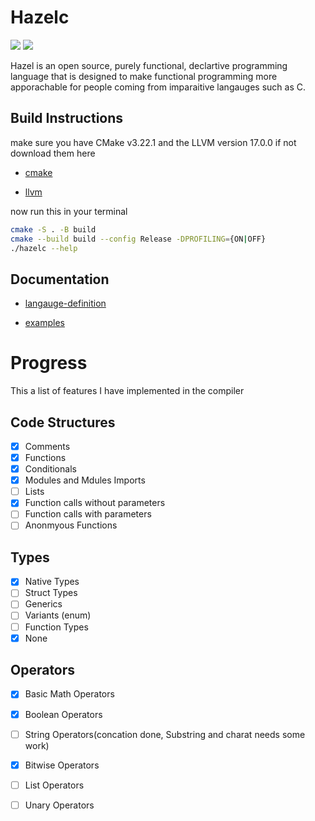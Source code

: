 # Hazelc

![](https://img.shields.io/badge/License-GPLv3-blue.svg)
![](https://tokei.rs/b1/github/TheoW03/hazel)

Hazel is an open source, purely functional, declartive programming language that is designed 
to make functional programming more apporachable for people coming from imparaitive langauges such as C.


## Build Instructions

make sure you have CMake v3.22.1 and the LLVM version 17.0.0
if not download them here

- [cmake]
 
- [llvm]


now run this in your terminal

```sh
cmake -S . -B build 
cmake --build build --config Release -DPROFILING={ON|OFF}
./hazelc --help
```

## Documentation

- [langauge-definition]

- [examples]

# Progress

This a list of features I have implemented in the compiler

## Code Structures

- [x] Comments
- [x] Functions
- [x] Conditionals
- [x] Modules and Mdules Imports
- [ ] Lists
- [x] Function calls without parameters
- [ ] Function calls with parameters
- [ ] Anonmyous Functions

## Types

- [x] Native Types
- [ ] Struct Types
- [ ] Generics
- [ ] Variants (enum)
- [ ] Function Types
- [x] None

## Operators

- [x] Basic Math Operators
- [x] Boolean Operators
- [ ] String Operators(concation done, Substring and charat needs some work)
- [x] Bitwise Operators
- [ ] List Operators
- [ ] Unary Operators



[llvm]: <https://releases.llvm.org/download.html>

[cmake]: <https://cmake.org/download/>
[langauge-definition]: <https://github.com/TheoW03/Hazelc/blob/master/Hazel_docs.pdf>
[examples]: <https://github.com/TheoW03/Hazelc/tree/master/samples>
[lines-of-code-badge]: <https://tokei.rs/b1/github/TheoW03/Hazel>
[gpl]:<https://img.shields.io/badge/License-GPLv3-blue.svg)](https://www.gnu.org/licenses/gpl-3.0>